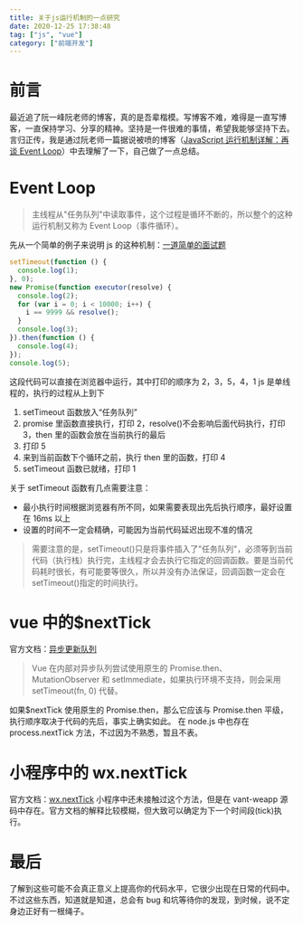 ```yaml
---
title: 关于js运行机制的一点研究
date: 2020-12-25 17:38:48
tag: ["js", "vue"]
category: ["前端开发"]
---
```


# 前言

最近追了阮一峰阮老师的博客，真的是吾辈楷模。写博客不难，难得是一直写博客，一直保持学习、分享的精神。坚持是一件很难的事情，希望我能够坚持下去。言归正传，我是通过阮老师一篇据说被喷的博客（[JavaScript 运行机制详解：再谈 Event Loop](http://www.ruanyifeng.com/blog/2014/10/event-loop.html "JavaScript 运行机制详解：再谈Event Loop")）中去理解了一下，自己做了一点总结。

# Event Loop

> 主线程从"任务队列"中读取事件，这个过程是循环不断的，所以整个的这种运行机制又称为 Event Loop（事件循环）。

先从一个简单的例子来说明 js 的这种机制：[一道简单的面试题](https://zhuanlan.zhihu.com/p/25407758 "一道简单的面试题")

```javascript
setTimeout(function () {
  console.log(1);
}, 0);
new Promise(function executor(resolve) {
  console.log(2);
  for (var i = 0; i < 10000; i++) {
    i == 9999 && resolve();
  }
  console.log(3);
}).then(function () {
  console.log(4);
});
console.log(5);
```

这段代码可以直接在浏览器中运行，其中打印的顺序为 2，3，5，4，1
js 是单线程的，执行的过程从上到下

1. setTimeout 函数放入“任务队列”
2. promise 里函数直接执行，打印 2，resolve()不会影响后面代码执行，打印 3，then 里的函数会放在当前执行的最后
3. 打印 5
4. 来到当前函数下个循环之前，执行 then 里的函数，打印 4
5. setTimeout 函数已就绪，打印 1

关于 setTimeout 函数有几点需要注意：

- 最小执行时间根据浏览器有所不同，如果需要表现出先后执行顺序，最好设置在 16ms 以上
- 设置的时间不一定会精确，可能因为当前代码延迟出现不准的情况

> 需要注意的是，setTimeout()只是将事件插入了"任务队列"，必须等到当前代码（执行栈）执行完，主线程才会去执行它指定的回调函数。要是当前代码耗时很长，有可能要等很久，所以并没有办法保证，回调函数一定会在 setTimeout()指定的时间执行。

# vue 中的$nextTick

官方文档：[异步更新队列](https://cn.vuejs.org/v2/guide/reactivity.html#%E5%BC%82%E6%AD%A5%E6%9B%B4%E6%96%B0%E9%98%9F%E5%88%97 "异步更新队列")

> Vue 在内部对异步队列尝试使用原生的 Promise.then、MutationObserver 和 setImmediate，如果执行环境不支持，则会采用 setTimeout(fn, 0) 代替。

如果$nextTick 使用原生的 Promise.then，那么它应该与 Promise.then 平级，执行顺序取决于代码的先后，事实上确实如此。
在 node.js 中也存在 process.nextTick 方法，不过因为不熟悉，暂且不表。

# 小程序中的 wx.nextTick

官方文档：[wx.nextTick](https://developers.weixin.qq.com/miniprogram/dev/api/ui/custom-component/wx.nextTick.html "wx.nextTick")
小程序中还未接触过这个方法，但是在 vant-weapp 源码中存在。官方文档的解释比较模糊，但大致可以确定为下一个时间段(tick)执行。

# 最后

了解到这些可能不会真正意义上提高你的代码水平，它很少出现在日常的代码中。不过这些东西，知道就是知道，总会有 bug 和坑等待你的发现，到时候，说不定身边正好有一根绳子。

